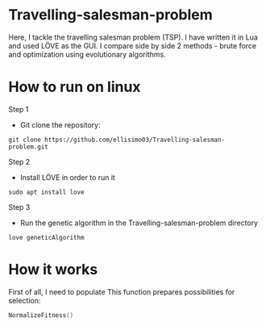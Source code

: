 # Travelling-salesman-problem
Here, I tackle the travelling salesman problem (TSP). I have written it in Lua and used LÖVE as the GUI. I compare side by side 2 methods - brute force and optimization using evolutionary algorithms.
# How to run on linux
Step 1
- Git clone the repository:
```linux 
git clone https://github.com/ellisimo03/Travelling-salesman-problem.git
```
Step 2 
- Install LÖVE in order to run it
```linux 
sudo apt install love
```
Step 3 
- Run the genetic algorithm in the Travelling-salesman-problem directory
```linux 
love geneticAlgorithm
```

# How it works

First of all, I need to populate
This  function prepares possibilities for selection:
```lua
NormalizeFitness()
```

